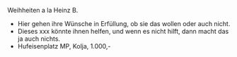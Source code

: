 Weihheiten a la Heinz B.

- Hier gehen ihre Wünsche in Erfüllung, ob sie das wollen oder auch nicht.
- Dieses xxx könnte ihnen helfen, und wenn es nicht hilft, dann macht das ja auch nichts.
- Hufeisenplatz MP, Kolja, 1.000,-